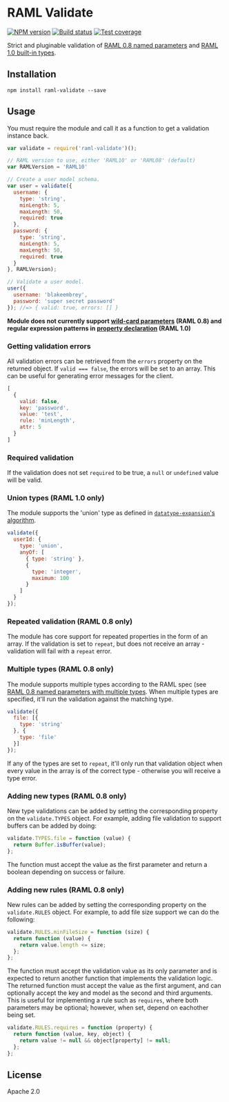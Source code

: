 # RAML Validate

[![NPM version][npm-image]][npm-url]
[![Build status][travis-image]][travis-url]
[![Test coverage][coveralls-image]][coveralls-url]

Strict and pluginable validation of [RAML 0.8 named parameters](https://github.com/raml-org/raml-spec/blob/master/versions/raml-08/raml-08.md#named-parameters) and [RAML 1.0 built-in types](https://github.com/raml-org/raml-spec/blob/master/versions/raml-10/raml-10.md#built-in-types).

## Installation

```shell
npm install raml-validate --save
```

## Usage

You must require the module and call it as a function to get a validation instance back.

```javascript
var validate = require('raml-validate')();

// RAML version to use, either 'RAML10' or 'RAML08' (default)
var RAMLVersion = 'RAML10'

// Create a user model schema.
var user = validate({
  username: {
    type: 'string',
    minLength: 5,
    maxLength: 50,
    required: true
  },
  password: {
    type: 'string',
    minLength: 5,
    maxLength: 50,
    required: true
  }
}, RAMLVersion);

// Validate a user model.
user({
  username: 'blakeembrey',
  password: 'super secret password'
}); //=> { valid: true, errors: [] }
```

**Module does not currently support [wild-card parameters](https://github.com/raml-org/raml-spec/blob/master/versions/raml-08/raml-08.md#headers) (RAML 0.8) and regular expression patterns in [property declaration](https://github.com/raml-org/raml-spec/blob/master/versions/raml-10/raml-10.md#property-declarations) (RAML 1.0)**

### Getting validation errors

All validation errors can be retrieved from the `errors` property on the returned object. If `valid === false`, the errors will be set to an array. This can be useful for generating error messages for the client.

```javascript
[
  {
    valid: false,
    key: 'password',
    value: 'test',
    rule: 'minLength',
    attr: 5
  }
]
```

### Required validation

If the validation does not set `required` to be true, a `null` or `undefined` value will be valid.

### Union types (RAML 1.0 only)

The module supports the 'union' type as defined in [`datatype-expansion`'s algorithm](https://github.com/raml-org/raml-parser-toolbelt/blob/master/tools/datatype-expansion/doc/algorithms.md).

```javascript
validate({
  userId: {
    type: 'union',
    anyOf: [
      { type: 'string' },
      {
        type: 'integer',
        maximum: 100
      }
    ]
  }
});
```

### Repeated validation (RAML 0.8 only)

The module has core support for repeated properties in the form of an array. If the validation is set to `repeat`, but does not receive an array - validation will fail with a `repeat` error.

### Multiple types (RAML 0.8 only)

The module supports multiple types according to the RAML spec (see [RAML 0.8 named parameters with multiple types](https://github.com/raml-org/raml-spec/blob/master/versions/raml-08/raml-08.md#named-parameters-with-multiple-types). When multiple types are specified, it'll run the validation against the matching type.


```javascript
validate({
  file: [{
    type: 'string'
  }, {
    type: 'file'
  }]
});
```

If any of the types are set to `repeat`, it'll only run that validation object when every value in the array is of the correct type - otherwise you will receive a type error.

### Adding new types (RAML 0.8 only)

New type validations can be added by setting the corresponding property on the `validate.TYPES` object. For example, adding file validation to support buffers can be added by doing:

```javascript
validate.TYPES.file = function (value) {
  return Buffer.isBuffer(value);
};
```

The function must accept the value as the first parameter and return a boolean depending on success or failure.

### Adding new rules (RAML 0.8 only)

New rules can be added by setting the corresponding property on the `validate.RULES` object. For example, to add file size support we can do the following:

```javascript
validate.RULES.minFileSize = function (size) {
  return function (value) {
    return value.length <= size;
  };
};
```

The function must accept the validation value as its only parameter and is expected to return another function that implements the validation logic. The returned function must accept the value as the first argument, and can optionally accept the key and model as the second and third arguments. This is useful for implementing a rule such as `requires`, where both parameters may be optional; however, when set, depend on eachother being set.

```javascript
validate.RULES.requires = function (property) {
  return function (value, key, object) {
    return value != null && object[property] != null;
  };
};
```

## License

Apache 2.0

[npm-image]: https://img.shields.io/npm/v/raml-validate.svg?style=flat
[npm-url]: https://npmjs.org/package/raml-validate
[travis-image]: https://img.shields.io/travis/mulesoft/node-raml-validate.svg?style=flat
[travis-url]: https://travis-ci.org/mulesoft/node-raml-validate
[coveralls-image]: https://img.shields.io/coveralls/mulesoft/node-raml-validate.svg?style=flat
[coveralls-url]: https://coveralls.io/r/mulesoft/node-raml-validate?branch=master
